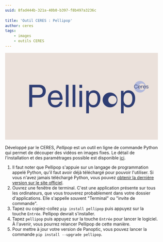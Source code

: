 ```yaml
---
uuid: 8fad444b-321a-40b0-b397-f8b497a3236c

title: 'Outil CERES : Pellipop'
author: ceres
tags:
    - images
    - outils CERES
---
```


![](pellipop.png)

Développé par le CERES, *Pellipop* est un outil en ligne de commande Python qui permet de découper des vidéos en images fixes. Le détail de l'installation et des paramétrages possible est disponible [ici](https://pypi.org/project/pellipop/).

1. Il faut noter que Pellipop s'appuie sur un langage de programmation appelé Python, qu'il faut avoir déjà téléchargé pour pouvoir l'utiliser. Si vous n'avez jamais téléchargé Python, vous pouvez [obtenir la dernière version sur le site officiel](https://www.python.org/downloads/).
2. Ouvrez une fenêtre de terminal. C'est une application présente sur tous les ordinateurs, que vous trouverez probablement dans votre dossier d'applications. Elle s'appelle souvent "Terminal" ou "invite de commande".
3. Tapez ou copiez-collez `pip install pellipop` puis appuyez sur la touche `Entrée`. Pellipop devrait s'installer.
4. Tapez `pellipop` puis appuyez sur la touche `Entrée` pour lancer le logiciel. À l'avenir, vous pourrez relancer Pellipop de cette manière.
5. Pour mettre à jour votre version de Panoptic, vous pouvez lancer la commande `pip install --upgrade pellipop`.
